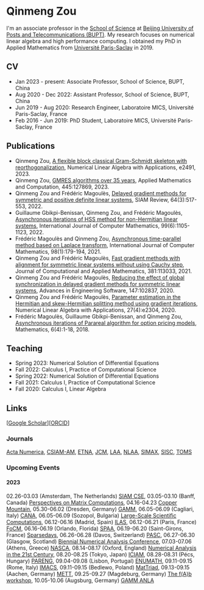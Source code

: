 # Qinmeng Zou

I'm an associate professor in the [School of Science](https://science.bupt.edu.cn) at [Beijing University of Posts and Telecommunications (BUPT)](https://www.bupt.edu.cn). My research focuses on numerical linear algebra and high performance computing. I obtained my PhD in Applied Mathematics from [Université Paris-Saclay](https://www.universite-paris-saclay.fr) in 2019.

## CV

- Jan 2023 - present: Associate Professor, School of Science, BUPT, China
- Aug 2020 - Dec 2022: Assistant Professor, School of Science, BUPT, China
- Jun 2019 - Aug 2020: Research Engineer, Laboratoire MICS, Université Paris-Saclay, France
- Feb 2016 - Jun 2019: PhD Student, Laboratoire MICS, Université Paris-Saclay, France

## Publications

- Qinmeng Zou, [A flexible block classical Gram-Schmidt skeleton with reorthogonalization](https://doi.org/10.1002/nla.2491), Numerical Linear Algebra with Applications, e2491, 2023.
- Qinmeng Zou, [GMRES algorithms over 35 years](https://doi.org/10.1016/j.amc.2023.127869), Applied Mathematics and Computation, 445:127869, 2023.
- Qinmeng Zou and Frédéric Magoulès, [Delayed gradient methods for symmetric and positive definite linear systems](https://doi.org/10.1137/20M1321140), SIAM Review, 64(3):517-553, 2022.
- Guillaume Gbikpi-Benissan, Qinmeng Zou, and Frédéric Magoulès, [Asynchronous iterations of HSS method for non-Hermitian linear systems](https://doi.org/10.1080/00207160.2021.1952572), International Journal of Computer Mathematics, 99(6):1105-1123, 2022.
- Frédéric Magoulès and Qinmeng Zou, [Asynchronous time-parallel method based on Laplace transform](https://doi.org/10.1080/00207160.2020.1737029), International Journal of Computer Mathematics, 98(1):179-194, 2021.
- Qinmeng Zou and Frédéric Magoulès, [Fast gradient methods with alignment for symmetric linear systems without using Cauchy step](https://doi.org/10.1016/j.cam.2020.113033), Journal of Computational and Applied Mathematics, 381:113033, 2021.
- Qinmeng Zou and Frédéric Magoulès, [Reducing the effect of global synchronization in delayed gradient methods for symmetric linear systems](https://doi.org/10.1016/j.advengsoft.2020.102837), Advances in Engineering Software, 147:102837, 2020.
- Qinmeng Zou and Frédéric Magoulès, [Parameter estimation in the Hermitian and skew-Hermitian splitting method using gradient iterations](https://doi.org/10.1002/nla.2304), Numerical Linear Algebra with Applications, 27(4):e2304, 2020.
- Frédéric Magoulès, Guillaume Gbikpi-Benissan, and Qinmeng Zou, [Asynchronous iterations of Parareal algorithm for option pricing models](https://doi.org/10.3390/math6040045), Mathematics, 6(4):1-18, 2018.

## Teaching

- Spring 2023: Numerical Solution of Differential Equations
- Fall 2022: Calculus I, Practice of Computational Science
- Spring 2022: Numerical Solution of Differential Equations
- Fall 2021: Calculus I, Practice of Computational Science
- Fall 2020: Calculus I, Linear Algebra

## Links

[[Google Scholar](https://scholar.google.com/citations?user=C907JC8AAAAJ&hl=en)][[ORCID](https://orcid.org/0000-0001-7752-8100)]

### Journals

[Acta Numerica](https://www.cambridge.org/core/journals/acta-numerica), [CSIAM-AM](https://www.global-sci.org/csiam-am), [ETNA](https://etna.math.kent.edu), [JCM](https://www.global-sci.org/jcm), [LAA](https://www.sciencedirect.com/journal/linear-algebra-and-its-applications/issues), [NLAA](https://onlinelibrary.wiley.com/journal/10991506), [SIMAX](https://epubs.siam.org/toc/sjmael/current), [SISC](https://epubs.siam.org/toc/sijcd4/current), [TOMS](https://dl.acm.org/toc/toms/current)

### Upcoming Events

#### 2023

02.26-03.03 (Amsterdam, The Netherlands) [SIAM CSE](https://www.siam.org/conferences/cm/conference/cse23), 03.05-03.10 (Banff, Canada) [Perspectives on Matrix Computations](https://www.birs.ca/events/2023/5-day-workshops/23w5108), 04.16-04.23 [Copper Mountain](https://grandmaster.colorado.edu/copper/), 05.30-06.02 (Dresden, Germany) [GAMM](https://jahrestagung.gamm-ev.de), 06.05-06.09 (Cagliari, Italy) [CANA](https://bugs.unica.it/cana23/), 06.05-06.09 (Sozopol, Bulgaria) [Large-Scale Scientific Computations](https://parallel.bas.bg/Conferences/SciCom23/), 06.12-06.16 (Madrid, Spain) [ILAS](https://ilas2023.es), 06.12-06.21 (Paris, France) [FoCM](https://focm2023.org), 06.16-06.19 (Orlando, Florida) [SPAA](https://spaa.acm.org), 06.19-06.20 (Saint-Girons, France) [Sparsedays](https://sparsedays.cerfacs.fr/en/), 06.26-06.28 (Davos, Switzerland) [PASC](https://pasc23.pasc-conference.org), 06.27-06.30 (Glasgow, Scotland) [Biennial Numerical Analysis Conference](https://numericalanalysisconference.org.uk), 07.03-07.06 (Athens, Greece) [NASCA](https://nasca23.univ-littoral.fr), 08.14-08.17 (Oxford, England) [Numerical Analysis in the 21st Century](https://21stcenturyna.github.io), 08.20-08.25 (Tokyo, Japan) [ICIAM](https://iciam2023.org), 08.28-08.31 (Pécs, Hungary) [PARENG](https://www.civil-comp.info/2023/), 09.04-09.08 (Lisbon, Portugal) [ENUMATH](https://enumath2023.com), 09.11-09.15 (Rome, Italy) [IMACS](https://www.imacs2023.eu/), 09.11-09.15 (Bedlewo, Poland) [MatTriad](https://sparrow.up.poznan.pl/mattriad2023/), 09.13-09.15 (Aachen, Germany) [METT](https://www.igpm.rwth-aachen.de/workshop/mett2023), 09.25-09.27 (Magdeburg, Germany) [The f(A)b workshop](https://indico3.mpi-magdeburg.mpg.de/event/30/), 10.05-10.06 (Augsburg, Germany) [GAMM ANLA](https://www.uni-augsburg.de/en/fakultaet/mntf/math/tagungen/anla2023/)

<!--
Past Events:

2023:

01.23-01.27 (Ostrava, Czech Republic) [SNA](https://www.ugn.cas.cz/event/2023/sna/)
-->